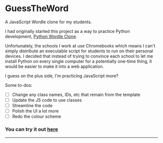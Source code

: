 # GuessTheWord
A JavaScript Wordle clone for my students.

I had originally started this project as a way to practice Python development, [Python Wordle Clone](https://github.com/5unagawa/Python-Wordle-Clone).

Unfortunately, the schools I work at use Chromebooks which means I can't simply distribute an executable script for students to run on their personal devices.
I decided that instead of trying to convince each school to let me install Python on every single computer for a potentially one-time thing, it would be easier to make it into a web application.

I guess on the plus side, I'm practicing JavaScript more?

Some to-dos:
- [ ] Change any class names, IDs, etc that remain from the template
- [ ] Update the JS code to use classes
- [ ] Streamline the code
- [ ] Polish the UI a lot more 
- [ ] Redo the colour scheme

### You can try it out [here](https://5unagawa.github.io/guess.html)
_________________________________________________________________________________________________________________________________________________________________
